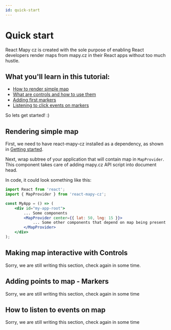 ```yaml
---
id: quick-start
---
```


# Quick start

React Mapy cz is created with the sole purpose of enabling React developers render maps from mapy.cz in their React apps without too much hustle.

## What you'll learn in this tutorial:

- [How to render simple map](#rendering-simple-map)
- [What are controls and how to use them](#making-map-interactive-with-controls)
- [Adding first markers](#adding-points-to-map---markers)
- [Listening to click events on markers](#how-to-listen-to-events-on-map)

So lets get started! :)

## Rendering simple map

First, we need to have react-mapy-cz installed as a dependency, as shown in [Getting started](../getting-started#installation).

Next, wrap subtree of your application that will contain map in `MapProvider`.
This component takes care of adding mapy.cz API script into document head.

In code, it could look something like this:

```jsx
import React from 'react';
import { MapProvider } from 'react-mapy-cz';

const MyApp = () => (
	<div id="my-app-root">
		... Some components
		<MapProvider center={{ lat: 50, lng: 15 }}>
			... Some other components that depend on map being present
		</MapProvider>
	</div>
);
```

## Making map interactive with Controls

Sorry, we are still writing this section, check again in some time.

## Adding points to map - Markers

Sorry, we are still writing this section, check again in some time

## How to listen to events on map

Sorry, we are still writing this section, check again in some time
